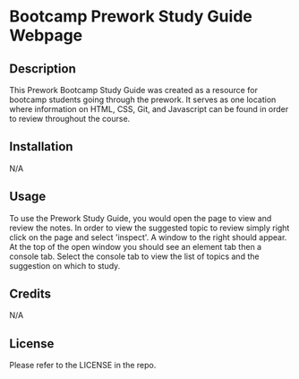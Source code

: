# Bootcamp Prework Study Guide Webpage

## Description

This Prework Bootcamp Study Guide was created as a resource for bootcamp students going through the prework. It serves as one location where information on HTML, CSS, Git, and Javascript can be found in order to review throughout the course.

## Installation

N/A

## Usage

To use the Prework Study Guide, you would open the page to view and review the notes. In order to view the suggested topic to review simply right click on the page and select 'inspect'. A window to the right should appear. At the top of the open window you should see an element tab then a console tab. Select the console tab to view the list of topics and the suggestion on which to study.

## Credits

N/A

## License

Please refer to the LICENSE in the repo.
